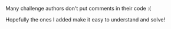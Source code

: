 Many challenge authors don't put comments in their code :(

Hopefully the ones I added make it easy to understand and solve!

